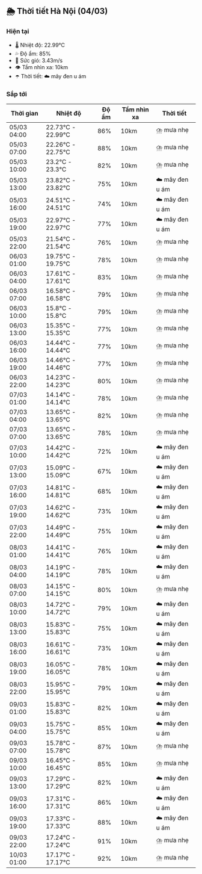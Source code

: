 ## 🌦️ Thời tiết Hà Nội (04/03)

### Hiện tại

- 🌡️ Nhiệt độ: 22.99℃
- 💦 Độ ẩm: 85%
- 💨 Sức gió: 3.43m/s
- 👁️ Tầm nhìn xa: 10km
- ☂️ Thời tiết: ☁️ mây đen u ám

### Sắp tới

| Thời gian | Nhiệt độ | Độ ẩm | Tầm nhìn xa | Thời tiết |
| --- | --- | --- | --- | --- |
| 05/03 04:00 | 22.73℃ - 22.99℃ | 86% | 10km | ⛈️ mưa nhẹ |
| 05/03 07:00 | 22.26℃ - 22.75℃ | 88% | 10km | ⛈️ mưa nhẹ |
| 05/03 10:00 | 23.2℃ - 23.3℃ | 82% | 10km | ⛈️ mưa nhẹ |
| 05/03 13:00 | 23.82℃ - 23.82℃ | 75% | 10km | ☁️ mây đen u ám |
| 05/03 16:00 | 24.51℃ - 24.51℃ | 74% | 10km | ☁️ mây đen u ám |
| 05/03 19:00 | 22.97℃ - 22.97℃ | 77% | 10km | ☁️ mây đen u ám |
| 05/03 22:00 | 21.54℃ - 21.54℃ | 76% | 10km | ⛈️ mưa nhẹ |
| 06/03 01:00 | 19.75℃ - 19.75℃ | 78% | 10km | ⛈️ mưa nhẹ |
| 06/03 04:00 | 17.61℃ - 17.61℃ | 83% | 10km | ⛈️ mưa nhẹ |
| 06/03 07:00 | 16.58℃ - 16.58℃ | 79% | 10km | ⛈️ mưa nhẹ |
| 06/03 10:00 | 15.8℃ - 15.8℃ | 79% | 10km | ⛈️ mưa nhẹ |
| 06/03 13:00 | 15.35℃ - 15.35℃ | 77% | 10km | ⛈️ mưa nhẹ |
| 06/03 16:00 | 14.44℃ - 14.44℃ | 77% | 10km | ⛈️ mưa nhẹ |
| 06/03 19:00 | 14.46℃ - 14.46℃ | 77% | 10km | ⛈️ mưa nhẹ |
| 06/03 22:00 | 14.23℃ - 14.23℃ | 80% | 10km | ⛈️ mưa nhẹ |
| 07/03 01:00 | 14.14℃ - 14.14℃ | 78% | 10km | ⛈️ mưa nhẹ |
| 07/03 04:00 | 13.65℃ - 13.65℃ | 82% | 10km | ⛈️ mưa nhẹ |
| 07/03 07:00 | 13.65℃ - 13.65℃ | 78% | 10km | ⛈️ mưa nhẹ |
| 07/03 10:00 | 14.42℃ - 14.42℃ | 72% | 10km | ☁️ mây đen u ám |
| 07/03 13:00 | 15.09℃ - 15.09℃ | 67% | 10km | ☁️ mây đen u ám |
| 07/03 16:00 | 14.81℃ - 14.81℃ | 68% | 10km | ☁️ mây đen u ám |
| 07/03 19:00 | 14.62℃ - 14.62℃ | 73% | 10km | ☁️ mây đen u ám |
| 07/03 22:00 | 14.49℃ - 14.49℃ | 75% | 10km | ☁️ mây đen u ám |
| 08/03 01:00 | 14.41℃ - 14.41℃ | 76% | 10km | ☁️ mây đen u ám |
| 08/03 04:00 | 14.19℃ - 14.19℃ | 78% | 10km | ☁️ mây đen u ám |
| 08/03 07:00 | 14.15℃ - 14.15℃ | 80% | 10km | ⛈️ mưa nhẹ |
| 08/03 10:00 | 14.72℃ - 14.72℃ | 79% | 10km | ☁️ mây đen u ám |
| 08/03 13:00 | 15.83℃ - 15.83℃ | 75% | 10km | ☁️ mây đen u ám |
| 08/03 16:00 | 16.61℃ - 16.61℃ | 73% | 10km | ☁️ mây đen u ám |
| 08/03 19:00 | 16.05℃ - 16.05℃ | 78% | 10km | ☁️ mây đen u ám |
| 08/03 22:00 | 15.95℃ - 15.95℃ | 79% | 10km | ☁️ mây đen u ám |
| 09/03 01:00 | 15.83℃ - 15.83℃ | 82% | 10km | ☁️ mây đen u ám |
| 09/03 04:00 | 15.75℃ - 15.75℃ | 85% | 10km | ☁️ mây đen u ám |
| 09/03 07:00 | 15.78℃ - 15.78℃ | 87% | 10km | ⛈️ mưa nhẹ |
| 09/03 10:00 | 16.45℃ - 16.45℃ | 85% | 10km | ⛈️ mưa nhẹ |
| 09/03 13:00 | 17.29℃ - 17.29℃ | 82% | 10km | ☁️ mây đen u ám |
| 09/03 16:00 | 17.31℃ - 17.31℃ | 86% | 10km | ☁️ mây đen u ám |
| 09/03 19:00 | 17.33℃ - 17.33℃ | 88% | 10km | ☁️ mây đen u ám |
| 09/03 22:00 | 17.24℃ - 17.24℃ | 91% | 10km | ⛈️ mưa nhẹ |
| 10/03 01:00 | 17.17℃ - 17.17℃ | 92% | 10km | ⛈️ mưa nhẹ |
